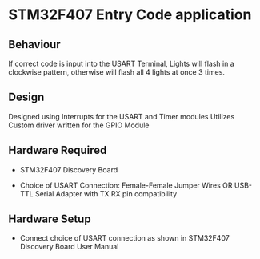 # STM32F407 Entry Code application

## Behaviour
If correct code is input into the USART Terminal, Lights will flash in a clockwise pattern, otherwise will flash all 4 lights at once 3 times.

## Design
Designed using Interrupts for the USART and Timer modules
Utilizes Custom driver written for the GPIO Module

## Hardware Required
- STM32F407 Discovery Board

- Choice of USART Connection: Female-Female Jumper Wires OR USB-TTL Serial Adapter with TX RX pin compatibility

## Hardware Setup
- Connect choice of USART connection as shown in STM32F407 Discovery Board User Manual
 
